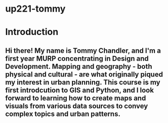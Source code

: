 # up221-tommy
# Introduction
## Hi there! My name is Tommy Chandler, and I'm a first year MURP concentrating in Design and Development. Mapping and geography - both physical and cultural - are what originally piqued my interest in urban planning. This course is my first introdcution to GIS and Python, and I look forward to learning how to create maps and visuals from various data sources to convey complex topics and urban patterns.
